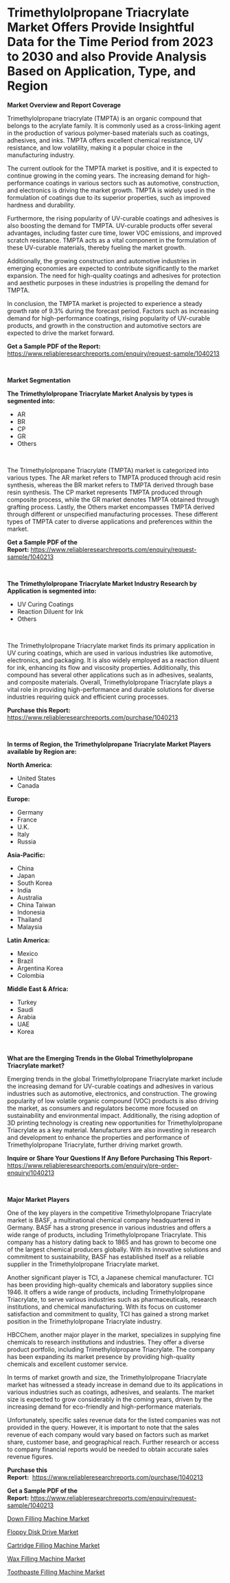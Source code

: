 <p><h1>Trimethylolpropane Triacrylate Market Offers Provide Insightful Data for the Time Period from 2023 to 2030 and also Provide Analysis Based on Application, Type, and Region</h1></p><p><strong>Market Overview and Report Coverage</strong></p>
<p><p>Trimethylolpropane triacrylate (TMPTA) is an organic compound that belongs to the acrylate family. It is commonly used as a cross-linking agent in the production of various polymer-based materials such as coatings, adhesives, and inks. TMPTA offers excellent chemical resistance, UV resistance, and low volatility, making it a popular choice in the manufacturing industry.</p><p>The current outlook for the TMPTA market is positive, and it is expected to continue growing in the coming years. The increasing demand for high-performance coatings in various sectors such as automotive, construction, and electronics is driving the market growth. TMPTA is widely used in the formulation of coatings due to its superior properties, such as improved hardness and durability.</p><p>Furthermore, the rising popularity of UV-curable coatings and adhesives is also boosting the demand for TMPTA. UV-curable products offer several advantages, including faster cure time, lower VOC emissions, and improved scratch resistance. TMPTA acts as a vital component in the formulation of these UV-curable materials, thereby fueling the market growth.</p><p>Additionally, the growing construction and automotive industries in emerging economies are expected to contribute significantly to the market expansion. The need for high-quality coatings and adhesives for protection and aesthetic purposes in these industries is propelling the demand for TMPTA.</p><p>In conclusion, the TMPTA market is projected to experience a steady growth rate of 9.3% during the forecast period. Factors such as increasing demand for high-performance coatings, rising popularity of UV-curable products, and growth in the construction and automotive sectors are expected to drive the market forward.</p></p>
<p><strong>Get a Sample PDF of the Report:</strong> <a href="https://www.reliableresearchreports.com/enquiry/request-sample/1040213">https://www.reliableresearchreports.com/enquiry/request-sample/1040213</a></p>
<p>&nbsp;</p>
<p><strong>Market Segmentation</strong></p>
<p><strong>The Trimethylolpropane Triacrylate Market Analysis by types is segmented into:</strong></p>
<p><ul><li>AR</li><li>BR</li><li>CP</li><li>GR</li><li>Others</li></ul></p>
<p>&nbsp;</p>
<p><p>The Trimethylolpropane Triacrylate (TMPTA) market is categorized into various types. The AR market refers to TMPTA produced through acid resin synthesis, whereas the BR market refers to TMPTA derived through base resin synthesis. The CP market represents TMPTA produced through composite process, while the GR market denotes TMPTA obtained through grafting process. Lastly, the Others market encompasses TMPTA derived through different or unspecified manufacturing processes. These different types of TMPTA cater to diverse applications and preferences within the market.</p></p>
<p><strong>Get a Sample PDF of the Report:</strong>&nbsp;<a href="https://www.reliableresearchreports.com/enquiry/request-sample/1040213">https://www.reliableresearchreports.com/enquiry/request-sample/1040213</a></p>
<p>&nbsp;</p>
<p><strong>The Trimethylolpropane Triacrylate Market Industry Research by Application is segmented into:</strong></p>
<p><ul><li>UV Curing Coatings</li><li>Reaction Diluent for Ink</li><li>Others</li></ul></p>
<p>&nbsp;</p>
<p><p>The Trimethylolpropane Triacrylate market finds its primary application in UV curing coatings, which are used in various industries like automotive, electronics, and packaging. It is also widely employed as a reaction diluent for ink, enhancing its flow and viscosity properties. Additionally, this compound has several other applications such as in adhesives, sealants, and composite materials. Overall, Trimethylolpropane Triacrylate plays a vital role in providing high-performance and durable solutions for diverse industries requiring quick and efficient curing processes.</p></p>
<p><strong>Purchase this Report:</strong>&nbsp; <a href="https://www.reliableresearchreports.com/purchase/1040213">https://www.reliableresearchreports.com/purchase/1040213</a></p>
<p>&nbsp;</p>
<p><strong>In terms of Region, the Trimethylolpropane Triacrylate Market Players available by Region are:</strong></p>
<p>
    <p> <strong> North America: </strong>
        <ul>
            <li>United States</li>
            <li>Canada</li>
        </ul>
        </p> 
    <p> <strong> Europe: </strong>
        <ul>
            <li>Germany</li>
            <li>France</li>
            <li>U.K.</li>
            <li>Italy</li>
            <li>Russia</li>
        </ul>
        </p> 
    <p> <strong> Asia-Pacific: </strong>
        <ul>
            <li>China</li>
            <li>Japan</li>
            <li>South Korea</li>
            <li>India</li>
            <li>Australia</li>
            <li>China Taiwan</li>
            <li>Indonesia</li>
            <li>Thailand</li>
            <li>Malaysia</li>
        </ul>
        </p> 
    <p> <strong> Latin America: </strong>
        <ul>
            <li>Mexico</li>
            <li>Brazil</li>
            <li>Argentina Korea</li>
            <li>Colombia</li>
        </ul>
        </p> 
    <p> <strong> Middle East & Africa: </strong>
        <ul>
            <li>Turkey</li>
            <li>Saudi</li>
            <li>Arabia</li>
            <li>UAE</li>
            <li>Korea</li>
        </ul>
    </p>
    </p>
<p>&nbsp;</p>
<p><strong>What are the Emerging Trends in the Global Trimethylolpropane Triacrylate market?</strong></p>
<p><p>Emerging trends in the global Trimethylolpropane Triacrylate market include the increasing demand for UV-curable coatings and adhesives in various industries such as automotive, electronics, and construction. The growing popularity of low volatile organic compound (VOC) products is also driving the market, as consumers and regulators become more focused on sustainability and environmental impact. Additionally, the rising adoption of 3D printing technology is creating new opportunities for Trimethylolpropane Triacrylate as a key material. Manufacturers are also investing in research and development to enhance the properties and performance of Trimethylolpropane Triacrylate, further driving market growth.</p></p>
<p><strong>Inquire or Share Your Questions If Any Before Purchasing This Report</strong>- <a href="https://www.reliableresearchreports.com/enquiry/pre-order-enquiry/1040213">https://www.reliableresearchreports.com/enquiry/pre-order-enquiry/1040213</a></p>
<p>&nbsp;</p>
<p><strong>Major Market Players</strong></p>
<p><p>One of the key players in the competitive Trimethylolpropane Triacrylate market is BASF, a multinational chemical company headquartered in Germany. BASF has a strong presence in various industries and offers a wide range of products, including Trimethylolpropane Triacrylate. This company has a history dating back to 1865 and has grown to become one of the largest chemical producers globally. With its innovative solutions and commitment to sustainability, BASF has established itself as a reliable supplier in the Trimethylolpropane Triacrylate market.</p><p>Another significant player is TCI, a Japanese chemical manufacturer. TCI has been providing high-quality chemicals and laboratory supplies since 1946. It offers a wide range of products, including Trimethylolpropane Triacrylate, to serve various industries such as pharmaceuticals, research institutions, and chemical manufacturing. With its focus on customer satisfaction and commitment to quality, TCI has gained a strong market position in the Trimethylolpropane Triacrylate industry.</p><p>HBCChem, another major player in the market, specializes in supplying fine chemicals to research institutions and industries. They offer a diverse product portfolio, including Trimethylolpropane Triacrylate. The company has been expanding its market presence by providing high-quality chemicals and excellent customer service.</p><p>In terms of market growth and size, the Trimethylolpropane Triacrylate market has witnessed a steady increase in demand due to its applications in various industries such as coatings, adhesives, and sealants. The market size is expected to grow considerably in the coming years, driven by the increasing demand for eco-friendly and high-performance materials.</p><p>Unfortunately, specific sales revenue data for the listed companies was not provided in the query. However, it is important to note that the sales revenue of each company would vary based on factors such as market share, customer base, and geographical reach. Further research or access to company financial reports would be needed to obtain accurate sales revenue figures.</p></p>
<p><strong>Purchase this Report:</strong>&nbsp;&nbsp;<a href="https://www.reliableresearchreports.com/purchase/1040213">https://www.reliableresearchreports.com/purchase/1040213</a></p>
<p></p>
<p><strong>Get a Sample PDF of the Report:</strong>&nbsp;<a href="https://www.reliableresearchreports.com/enquiry/request-sample/1040213">https://www.reliableresearchreports.com/enquiry/request-sample/1040213</a></p>
<p><p><a href="https://medium.com/@dexterhayes2023/down-filling-machine-nbsp-market-focuses-on-market-share-size-and-projected-forecast-till-2030-442b7da44418">Down Filling Machine Market</a></p><p><a href="https://medium.com/@sigridrobel/floppy-disk-drive-market-furnishes-information-on-market-share-market-trends-and-market-growth-2709c5550388">Floppy Disk Drive Market</a></p><p><a href="https://medium.com/@jailynpurdy1934/cartridge-filling-machine-market-trends-and-market-analysis-forecasted-for-period-2023-2030-d4d86a5f5810">Cartridge Filling Machine Market</a></p><p><a href="https://medium.com/@alaynagrant2023/wax-filling-machine-market-trends-forecast-and-competitive-analysis-to-2030-ca72d6501125">Wax Filling Machine Market</a></p><p><a href="https://medium.com/@germanbraun1929/toothpaste-filling-machine-market-exploring-market-share-market-trends-and-future-growth-0e539d4eddf8">Toothpaste Filling Machine Market</a></p></p>